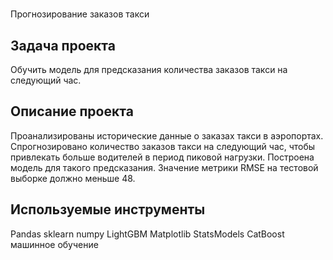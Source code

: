 # 
Прогнозирование заказов такси

## Задача проекта

Обучить модель для предсказания количества заказов такси на следующий час.

## Описание проекта 

Проанализированы исторические данные о заказах такси в аэропортах.  
Спрогнозировано количество заказов такси на следующий час, чтобы привлекать больше водителей в период пиковой нагрузки. 
Построена модель для такого предсказания.
Значение метрики RMSE на тестовой выборке должно меньше 48.

## Используемые инструменты

Pandas
sklearn
numpy
LightGBM
Matplotlib
StatsModels
CatBoost
машинное обучение
